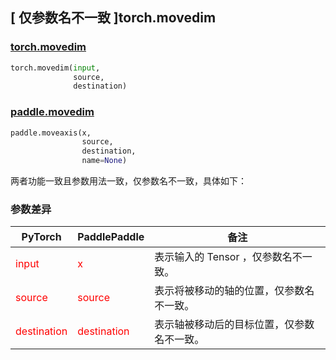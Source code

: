 ## [ 仅参数名不一致 ]torch.movedim
### [torch.movedim](https://pytorch.org/docs/stable/generated/torch.movedim.html?highlight=movedim#torch.movedim)

```python
torch.movedim(input,
              source,
              destination)
```

### [paddle.movedim](https://www.paddlepaddle.org.cn/documentation/docs/zh/api/paddle/moveaxis_cn.html#moveaxis)

```python
paddle.moveaxis(x,
                source,
                destination,
                name=None)
```

两者功能一致且参数用法一致，仅参数名不一致，具体如下：
### 参数差异
| PyTorch       | PaddlePaddle | 备注                                                   |
| ------------- | ------------ | ------------------------------------------------------ |
| <font color='red'> input </font> | <font color='red'> x </font> | 表示输入的 Tensor ，仅参数名不一致。  |
| <font color='red'> source </font> | <font color='red'> source </font> | 表示将被移动的轴的位置，仅参数名不一致。  |
| <font color='red'> destination </font> | <font color='red'> destination </font> | 表示轴被移动后的目标位置，仅参数名不一致。  |
